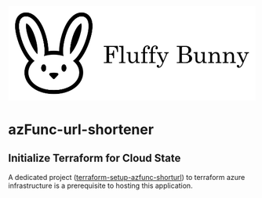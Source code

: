 ![fluffy-bunny-banner](https://raw.githubusercontent.com/fluffy-bunny/static-assets/master/fluffy-bunny-banner.png)  
# azFunc-url-shortener

## Initialize Terraform for Cloud State
A dedicated project ([terraform-setup-azfunc-shorturl](https://github.com/fluffy-bunny/terraform-setup-azfunc-shorturl)) to terraform azure infrastructure is a prerequisite to hosting this application.  


